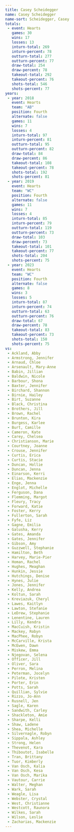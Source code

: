 ```yaml
---
title: Casey Scheidegger
name: Casey Scheidegger
name-sort: Scheidegger, Casey
totals:
 - event: Hearts
   games: 30
   wins: 17
   losses: 13
   inturn-total: 269
   inturn-percent: 78
   outturn-total: 277
   outturn-percent: 77
   draw-total: 254
   draw-percent: 78
   takeout-total: 292
   takeout-percent: 76
   shots-total: 546
   shots-percent: 77
years:
 - year: 2018
   event: Hearts
   team: "AB"
   position: Fourth
   alternate: false
   games: 11
   wins: 7
   losses: 4
   inturn-total: 97
   inturn-percent: 81
   outturn-total: 95
   outturn-percent: 82
   draw-total: 84
   draw-percent: 86
   takeout-total: 108
   takeout-percent: 78
   shots-total: 192
   shots-percent: 81
 - year: 2019
   event: Hearts
   team: "WC"
   position: Fourth
   alternate: false
   games: 11
   wins: 7
   losses: 4
   inturn-total: 85
   inturn-percent: 79
   outturn-total: 119
   outturn-percent: 73
   draw-total: 103
   draw-percent: 73
   takeout-total: 101
   takeout-percent: 77
   shots-total: 204
   shots-percent: 75
 - year: 2023
   event: Hearts
   team: "WC"
   position: Fourth
   alternate: false
   games: 8
   wins: 3
   losses: 5
   inturn-total: 87
   inturn-percent: 74
   outturn-total: 63
   outturn-percent: 76
   draw-total: 67
   draw-percent: 78
   takeout-total: 83
   takeout-percent: 73
   shots-total: 150
   shots-percent: 75
vs:
 - Ackland, Abby
 - Armstrong, Jennifer
 - Arnaud, Chloe
 - Arsenault, Mary-Anne
 - Babin, Jillian
 - Baldwin, Nicole
 - Barbour, Shona
 - Baxter, Jennifer
 - Birchard, Shannon
 - Birnie, Hailey
 - Birt, Suzanne
 - Black, Christina
 - Brothers, Jill
 - Brown, Rachel
 - Brunton, Kira
 - Burgess, Karlee
 - Burt, Camille
 - Cameron, Kate
 - Carey, Chelsea
 - Christianson, Marie
 - Courtney, Joanne
 - Crouse, Jennifer
 - Curtis, Erica
 - Curtis, Stacie
 - Duncan, Hollie
 - Duncan, Jenna
 - Einarson, Kerri
 - Elias, Mackenzie
 - Enge, Jenna
 - Englot, Michelle
 - Ferguson, Dana
 - Flemming, Margot
 - Fleury, Tracy
 - Forward, Katie
 - Foster, Kerry
 - Fullerton, Sarah
 - Fyfe, Liz
 - Gagne, Emilia
 - Galusha, Kerry
 - Gates, Amanda
 - Gates, Jennifer
 - Gibson, Amy
 - Guzzwell, Stephanie
 - Hamilton, Beth
 - Harvey, Marie-Pier
 - Homan, Rachel
 - Hughes, Meaghan
 - Hunkin, Jessie
 - Hutchings, Denise
 - Hynes, Julie
 - Jones, Jennifer
 - Kelly, Andrea
 - Koltun, Sarah
 - Kreviazuk, Cheryl
 - Lawes, Kaitlyn
 - Lawton, Stefanie
 - LeDrew, Stephanie
 - Lenentine, Lauren
 - Lilly, Kendra
 - MacCuish, Kristin
 - Mackey, Robyn
 - MacPhee, Robyn
 - McCarville, Krista
 - McEwen, Dawn
 - Miskew, Emma
 - Njegovan, Selena
 - Officer, Jill
 - Oliver, Sara
 - Perron, Melina
 - Peterman, Jocelyn
 - Pilote, Kristen
 - Porter, Erin
 - Potts, Sarah
 - Quillian, Sylvie
 - Rizzo, Jo-Ann
 - Rusnell, Jen
 - Sagle, Karen
 - Sandwith, Carley
 - Shackleton, Amie
 - Sharpe, Kelli
 - Shaw, Ladene
 - Shea, Michelle
 - Silvernagle, Robyn
 - Sippala, Ashley
 - Strong, Helen
 - Thevenot, Kara
 - Thiboutot, Isabelle
 - Tran, Brittany
 - Tuor, Kimberly
 - Van Osch, Kalia
 - Van Osch, Kesa
 - Van Osch, Marika
 - Vautour, Carrie
 - Walter, Meghan
 - Wark, Sarah
 - Weagle, Lisa
 - Webster, Crystal
 - West, Christianne
 - Westcott, Raunora
 - Wilkes, Sarah
 - Wilson, Leslie
 - Zacharias, Mackenzie
---
```

